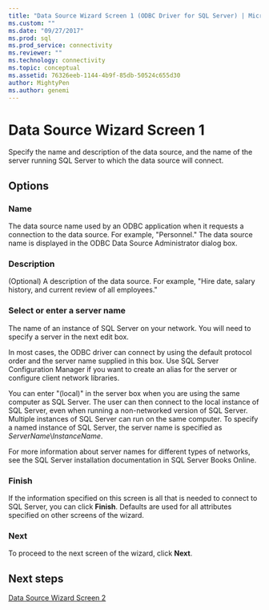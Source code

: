 ```yaml
---
title: "Data Source Wizard Screen 1 (ODBC Driver for SQL Server) | Microsoft Docs"
ms.custom: ""
ms.date: "09/27/2017"
ms.prod: sql
ms.prod_service: connectivity
ms.reviewer: ""
ms.technology: connectivity
ms.topic: conceptual
ms.assetid: 76326eeb-1144-4b9f-85db-50524c655d30
author: MightyPen
ms.author: genemi
---
```

# Data Source Wizard Screen 1

Specify the name and description of the data source, and the name of the server running SQL Server to which the data source will connect. 
    
## Options

### Name

The data source name used by an ODBC application when it requests a connection to the data source. For example, "Personnel." The data source name is displayed in the ODBC Data Source Administrator dialog box.

### Description

(Optional) A description of the data source. For example, "Hire date, salary history, and current review of all employees."

### Select or enter a server name

The name of an instance of SQL Server on your network. You will need to specify a server in the next edit box.

In most cases, the ODBC driver can connect by using the default protocol order and the server name supplied in this box. Use SQL Server Configuration Manager if you want to create an alias for the server or configure client network libraries.

You can enter "(local)" in the server box when you are using the same computer as SQL Server. The user can then connect to the local instance of SQL Server, even when running a non-networked version of SQL Server. Multiple instances of SQL Server can run on the same computer. To specify a named instance of SQL Server, the server name is specified as _ServerName_\\_InstanceName_.

For more information about server names for different types of networks, see the SQL Server installation documentation in SQL Server Books Online.

### Finish

If the information specified on this screen is all that is needed to connect to SQL Server, you can click **Finish**. Defaults are used for all attributes specified on other screens of the wizard.

### Next

To proceed to the next screen of the wizard, click **Next**.

## Next steps

[Data Source Wizard Screen 2](../../../connect/odbc/windows/dsn-wizard-2.md)
